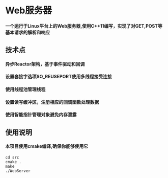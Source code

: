 # Web服务器

#### 一个运行于Linux平台上的Web服务器,使用C++11编写，实现了对GET,POST等基本请求的解析和响应

## 技术点
#### 异步Reactor架构，基于事件驱动和回调
#### 设置套接字选项SO_REUSEPORT使用多线程接受连接
#### 使用线程池管理线程
#### 设置读写缓冲区，注册相应的回调函数处理数据
#### 使用智能指针管理对象避免内存泄露


## 使用说明
#### 本项目使用cmake编译,确保你能够使用它

```
cd src
cmake .
make
./WebServer
```



